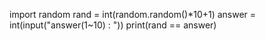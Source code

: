 import random
rand = int(random.random()*10+1)
answer = int(input("answer(1~10) : "))
print(rand == answer)
